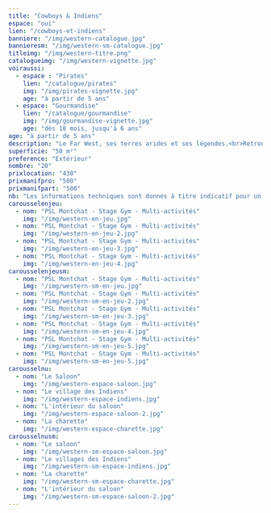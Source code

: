 ```yaml
---
title: "Cowboys & Indiens"
espace: "oui"
lien: "/cowboys-et-indiens"
banniere: "/img/western-catalogue.jpg"
bannieresm: "/img/western-sm-catalogue.jpg"
titleimg: "/img/western-titre.png"
catalogueimg: "/img/western-vignette.jpg"
voiraussi:
  - espace : "Pirates"
    lien: "/catalogue/pirates"
    img: "/img/pirates-vignette.jpg"
    age: "à partir de 5 ans"
  - espace: "Gourmandise"
    lien: "/catalogue/gourmandise"
    img: "/img/gourmandise-vignette.jpg"
    age: "dès 18 mois, jusqu'à 6 ans"
age: "à partir de 5 ans"
description: "Le Far West, ses terres arides et ses légendes.<br>Retrouvez ici les éléments de décors des plus grands westerns :<br> saloon, village indien, totem et même une véritable charette pour arpenter les vastes plaines !"
superficie: "50 m²"
preference: "Extérieur"
nombre: "20"
prixlocation: "430"
prixmanifpro: "500"
prixmanifpart: "500"
nb: "Les informations techniques sont donnés à titre indicatif pour un cadre ludique optimal. <br>Elles sont ajustables à la situation : pour une superficie limitée on préférera un nombre réduit d'enfants, plus d'enfants necessitera une plus grande superficie de jeu, etc."
carousselenjeu:
  - nom: "PSL Montchat - Stage Gym - Multi-activités"
    img: "/img/western-en-jeu.jpg"
  - nom: "PSL Montchat - Stage Gym - Multi-activités"
    img: "/img/western-en-jeu-2.jpg"
  - nom: "PSL Montchat - Stage Gym - Multi-activités"
    img: "/img/western-en-jeu-3.jpg"
  - nom: "PSL Montchat - Stage Gym - Multi-activités"
    img: "/img/western-en-jeu-4.jpg"
carousselenjeusm:
  - nom: "PSL Montchat - Stage Gym - Multi-activités"
    img: "/img/western-sm-en-jeu.jpg"
  - nom: "PSL Montchat - Stage Gym - Multi-activités"
    img: "/img/western-sm-en-jeu-2.jpg"
  - nom: "PSL Montchat - Stage Gym - Multi-activités"
    img: "/img/western-sm-en-jeu-3.jpg"
  - nom: "PSL Montchat - Stage Gym - Multi-activités"
    img: "/img/western-sm-en-jeu-4.jpg"
  - nom: "PSL Montchat - Stage Gym - Multi-activités"
    img: "/img/western-sm-en-jeu-5.jpg"
  - nom: "PSL Montchat - Stage Gym - Multi-activités"
    img: "/img/western-sm-en-jeu-5.jpg"
carousselnu:
  - nom: "Le Saloon"
    img: "/img/western-espace-saloon.jpg"
  - nom: "Le village des Indiens"
    img: "/img/western-espace-indiens.jpg"
  - nom: "L'intérieur du saloon"
    img: "/img/western-espace-saloon-2.jpg"
  - nom: "La charette"
    img: "/img/western-espace-charette.jpg"     
carousselnusm:
  - nom: "Le saloon"
    img: "/img/western-sm-espace-saloon.jpg"
  - nom: "Le villages des Indiens"
    img: "/img/western-sm-espace-indiens.jpg"
  - nom: "La charette"
    img: "/img/western-sm-espace-charette.jpg"
  - nom: "L'intérieur du saloon"
    img: "/img/western-sm-espace-saloon-2.jpg"   
---
```

